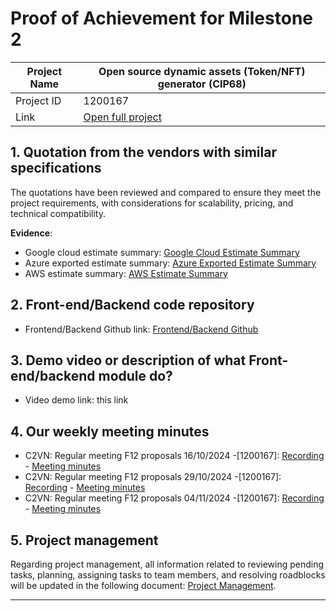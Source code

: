 #  Proof of Achievement for Milestone 2
|  Project Name |Open source dynamic assets (Token/NFT) generator (CIP68)|
| ------------ | ------------ |
| Project ID  | 1200167 |
|  Link  |  [Open full project](https://milestones.projectcatalyst.io/projects/1200167/) |




## **1. Quotation from the vendors with similar specifications**  
The quotations have been reviewed and compared to ensure they meet the project requirements, with considerations for scalability, pricing, and technical compatibility.

**Evidence**:  
- Google cloud estimate summary: [Google Cloud Estimate Summary](https://github.com/cardano2vn/Project-Catalyst/blob/main/1200167%3AOpen%20source%20dynamic%20assets-CIP68/Milestone%202/Google%20Cloud%20Estimate%20Summary.pdf)
- Azure exported estimate summary: [Azure Exported Estimate Summary](https://github.com/cardano2vn/Project-Catalyst/blob/main/1200167%3AOpen%20source%20dynamic%20assets-CIP68/Milestone%202/Azure%20Exported%20Estimate.pdf)
- AWS estimate summary: [AWS Estimate Summary](https://github.com/cardano2vn/Project-Catalyst/blob/main/1200167%3AOpen%20source%20dynamic%20assets-CIP68/Milestone%202/AWS%20Estimate.pdf)


## **2. Front-end/Backend code repository**  

- Frontend/Backend Github link: [Frontend/Backend Github](https://github.com/cardano2vn/cip68generator/tree/main/src)


## **3. Demo video or description of what Front-end/backend module do?**  

- Video demo link: this link


## **4. Our weekly meeting minutes**  

- C2VN: Regular meeting F12 proposals 16/10/2024 -[1200167]: [Recording](https://youtu.be/7X_SfW__VWA) - [Meeting minutes](https://docs.google.com/document/d/1S93mOBVdFaleu613iaJan4ft9oamwMOfoyjSFcjcFoo/edit?usp=sharing)
- C2VN: Regular meeting F12 proposals 29/10/2024 -[1200167]: [Recording](https://youtu.be/fQ7vWrSnm4M) - [Meeting minutes](https://docs.google.com/document/d/1S93mOBVdFaleu613iaJan4ft9oamwMOfoyjSFcjcFoo/edit?usp=sharing)
- C2VN: Regular meeting F12 proposals 04/11/2024 -[1200167]: [Recording](https://youtu.be/O36dwFICYmQ) - [Meeting minutes](https://docs.google.com/document/d/1S93mOBVdFaleu613iaJan4ft9oamwMOfoyjSFcjcFoo/edit?usp=sharing)


## **5. Project management**  
Regarding project management, all information related to reviewing pending tasks, planning, assigning tasks to team members, and resolving roadblocks will be updated in the following document: [Project Management](https://docs.google.com/spreadsheets/d/1BZDGPv1d1MHMyX7ycNraAZght-hz44lT/edit?gid=1613824326#gid=1613824326).


---
